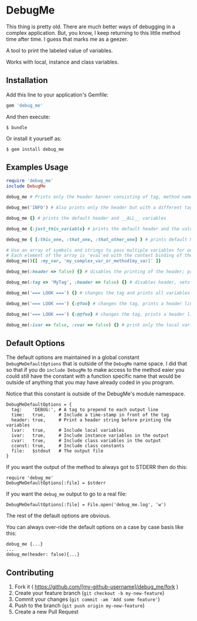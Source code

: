 # DebugMe

This thing is pretty old.  There are much better
ways of debugging in a complex application.  But,
you know, I keep returning to this little method
time after time.  I guess that marks me as a geezer.

A tool to print the labeled value of variables.

Works with local, instance and class variables.

## Installation

Add this line to your application's Gemfile:

```ruby
gem 'debug_me'
```

And then execute:

    $ bundle

Or install it yourself as:

    $ gem install debug_me

## Examples Usage

```ruby
require 'debug_me'
include DebugMe

debug_me # Prints only the header banner consisting of tag, method name, file name and line number

debug_me('INFO') # Also prints only the header but with a different tag

debug_me {} # prints the default header and __ALL__ variables

debug_me {:just_this_variable} # prints the default header and the value of only one specific variable

debug_me { [:this_one, :that_one, :that_other_one] } # prints default header and three specific variables

# Use an array of symbols and strings to pass multiple variables for output
# Each element of the array is 'eval'ed with the context binding of the caller
debug_me(){[ :my_var, 'my_complex_var_or_method[my_var]' ]}

debug_me(:header => false) {} # disables the printing of the header; prints all variables

debug_me(:tag => 'MyTag', :header => false) {} # disables header, sets different tag, prints all variables

debug_me('=== LOOK ===') {} # changes the tag and prints all variables with a header line

debug_me('=== LOOK ===') {:@foo} # changes the tag, prints a header line and a specific instance variable

debug_me('=== LOOK ===') {:@@foo} # changes the tag, prints a header line and a specific class variable

debug_me(:ivar => false, :cvar => false) {} # print only the local variables with the default tag and a header line

```

## Default Options

The default options are maintained in a global constant `DebugMeDefaultOptions` that is outside of the `DebugMe` name space.  I did that so that if you do `include DebugMe` to make access to the method eaier you could still have the constant with a function specific name that would be outside of anything that you may have already coded in you program.

Notice that this constant is outside of the DebugMe's module namespace.

```
DebugMeDefaultOptions = {
  tag: 	  'DEBUG:', # A tag to prepend to each output line
  time:   true,     # Include a time-stamp in front of the tag
  header: true,     # Print a header string before printing the variables
  lvar:   true,     # Include local variables
  ivar:   true,     # Include instance variables in the output
  cvar:   true,     # Include class variables in the output
  cconst: true,     # Include class constants
  file:   $stdout   # The output file
}
```

If you want the output of the method to always got to STDERR then do this:

```
require 'debug_me'
DebugMeDefaultOptions[:file] = $stderr
```
If you want the `debug_me` output to go to a real file:

```
DebugMeDefaultOptions[:file] = File.open('debug_me.log', 'w')

```

The rest of the default options are obvious.

You can always over-ride the default options on a case by case basis like this:

```
debug_me {...}
...
debug_me(header: false){...}
```

## Contributing

1. Fork it ( https://github.com/[my-github-username]/debug_me/fork )
2. Create your feature branch (`git checkout -b my-new-feature`)
3. Commit your changes (`git commit -am 'Add some feature'`)
4. Push to the branch (`git push origin my-new-feature`)
5. Create a new Pull Request
